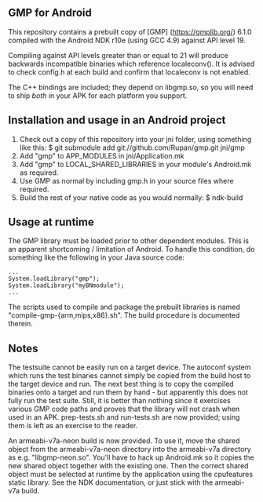 GMP for Android
---------------

This repository contains a prebuilt copy of [GMP] (https://gmplib.org/) 6.1.0 compiled with the Android NDK r10e (using GCC 4.9) against API level 19.

Compiling against API levels greater than or equal to 21 will produce backwards incompatible binaries which reference localeconv().  It is advised to check config.h at each build and confirm that localeconv is not enabled.

The C++ bindings are included; they depend on libgmp.so, so you will need to ship *both* in your APK for each platform you support.

Installation and usage in an Android project
--------------------------------------------

1. Check out a copy of this repository into your jni folder, using something like this:
    $ git submodule add git://github.com/Rupan/gmp.git jni/gmp
2. Add "gmp" to APP_MODULES in jni/Application.mk
3. Add "gmp" to LOCAL_SHARED_LIBRARIES in your module's Android.mk as required.
4. Use GMP as normal by including gmp.h in your source files where required.
5. Build the rest of your native code as you would normally:
    $ ndk-build

Usage at runtime
----------------

The GMP library must be loaded prior to other dependent modules.  This is an apparent shortcoming / limitation of Android.  To handle this condition, do something like the following in your Java source code:

    ...
    System.loadLibrary("gmp");
    System.loadLibrary("myBNmodule");
    ...

The scripts used to compile and package the prebuilt libraries is named "compile-gmp-{arm,mips,x86}.sh".  The build procedure is documented therein.

Notes
-----

The testsuite cannot be easily run on a target device.  The autoconf system which runs the test binaries cannot simply be copied from the build host to the target device and run.  The next best thing is to copy the compiled binaries onto a target and run them by hand - but apparently this does not fully run the test suite.  Still, it is better than nothing since it exercises various GMP code paths and proves that the library will not crash when used in an APK.  prep-tests.sh and run-tests.sh are now provided; using them is left as an exercise to the reader.

An armeabi-v7a-neon build is now provided.  To use it, move the shared object from the armeabi-v7a-neon directory into the armeabi-v7a directory as e.g. "libgmp-neon.so".  You'll have to hack up Android.mk so it copies the new shared object together with the existing one.  Then the correct shared object must be selected at runtime by the application using the cpufeatures static library.  See the NDK documentation, or just stick with the armeabi-v7a build.
